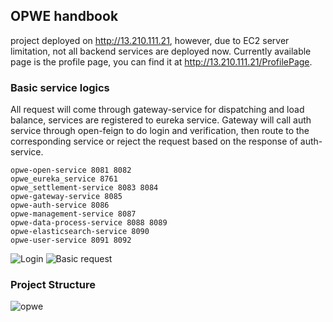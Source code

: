 ## OPWE handbook
project deployed on http://13.210.111.21, however, due to EC2 server limitation, not all backend services are deployed now.
Currently available page is the profile page, you can find it at http://13.210.111.21/ProfilePage.
### Basic service logics

All request will come through gateway-service for dispatching and load balance, services are registered to eureka service. Gateway will call auth service through open-feign to do login and verification, then route to the corresponding service or reject the request based on the response of auth-service.
```
opwe-open-service 8081 8082
opwe_eureka_service 8761
opwe_settlement-service 8083 8084
opwe-gateway-service 8085
opwe-auth-service 8086
opwe-management-service 8087
opwe-data-process-service 8088 8089
opwe-elasticsearch-service 8090
opwe-user-service 8091 8092
```

![Login](https://github.com/user-attachments/assets/b83daae3-bcc4-43eb-b2f1-fe66e58e6448)
![Basic request](https://github.com/user-attachments/assets/aa6c3825-d246-4bcc-93fb-68b9eb86a510)

### Project Structure
![opwe](https://github.com/user-attachments/assets/732bd802-62cb-445e-be4d-0b32647cd78e)
